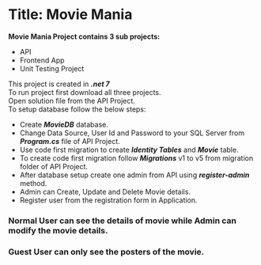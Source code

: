 # Title: Movie Mania
**Movie Mania Project contains 3 sub projects:**
- API
- Frontend App
- Unit Testing Project

This project is created in **_.net 7_**\
To run project first download all three projects.\
Open solution file from the API Project.\
To setup database follow the below steps:
- Create **_MovieDB_** database.
- Change Data Source, User Id and Password to your SQL Server from **_Program.cs_** file of API Project.
- Use code first migration to create **_Identity Tables_** and **_Movie_** table.
- To create code first migration follow **_Migrations_** v1 to v5 from migration folder of API Project.
- After database setup create one admin from API using **_register-admin_** method.
- Admin can Create, Update and Delete Movie details.
- Register user from the registration form in Application.

### Normal User can see the details of movie while Admin can modify the movie details.
### Guest User can only see the posters of the movie.